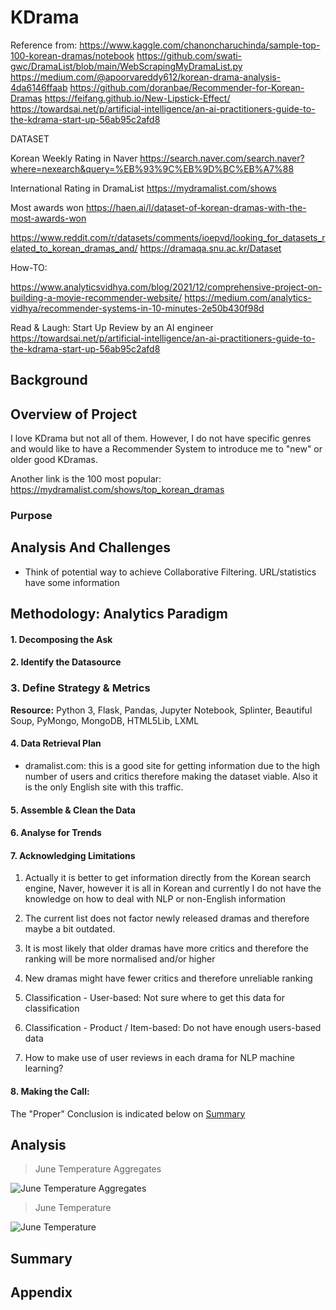 # KDrama

Reference from:
https://www.kaggle.com/chanoncharuchinda/sample-top-100-korean-dramas/notebook
https://github.com/swati-gwc/DramaList/blob/main/WebScrapingMyDramaList.py
https://medium.com/@apoorvareddy612/korean-drama-analysis-4da6146ffaab
https://github.com/doranbae/Recommender-for-Korean-Dramas
https://feifang.github.io/New-Lipstick-Effect/
https://towardsai.net/p/artificial-intelligence/an-ai-practitioners-guide-to-the-kdrama-start-up-56ab95c2afd8

DATASET

Korean Weekly Rating in Naver
https://search.naver.com/search.naver?where=nexearch&query=%EB%93%9C%EB%9D%BC%EB%A7%88

International Rating in DramaList
https://mydramalist.com/shows

Most awards won
https://haen.ai/l/dataset-of-korean-dramas-with-the-most-awards-won

https://www.reddit.com/r/datasets/comments/ioepvd/looking_for_datasets_related_to_korean_dramas_and/
https://dramaqa.snu.ac.kr/Dataset

How-TO:

https://www.analyticsvidhya.com/blog/2021/12/comprehensive-project-on-building-a-movie-recommender-website/
https://medium.com/analytics-vidhya/recommender-systems-in-10-minutes-2e50b430f98d


Read & Laugh:
Start Up Review by an AI engineer https://towardsai.net/p/artificial-intelligence/an-ai-practitioners-guide-to-the-kdrama-start-up-56ab95c2afd8


## Background

## Overview of Project

I love KDrama but not all of them. However, I do not have specific genres and would like to have a Recommender System to introduce me to "new" or older good KDramas.

Another link is the 100 most popular: https://mydramalist.com/shows/top_korean_dramas

### Purpose

## Analysis And Challenges

* Think of potential way to achieve Collaborative Filtering. URL/statistics have some information

## Methodology: Analytics Paradigm

#### 1. Decomposing the Ask


#### 2. Identify the Datasource

### 3. Define Strategy & Metrics
**Resource:** Python 3, Flask, Pandas, Jupyter Notebook, Splinter, Beautiful Soup, PyMongo, MongoDB, HTML5Lib, LXML

#### 4. Data Retrieval Plan

* dramalist.com: this is a good site for getting information due to the high number of users and critics therefore making the dataset viable. Also it is the only English site with this traffic.

#### 5. Assemble & Clean the Data

#### 6. Analyse for Trends

#### 7. Acknowledging Limitations

1. Actually it is better to get information directly from the Korean search engine, Naver, however it is all in Korean and currently I do not have the knowledge on how to deal with NLP or non-English information

2. The current list does not factor newly released dramas and therefore maybe a bit outdated.

3. It is most likely that older dramas have more critics and therefore the ranking will be more normalised and/or higher

4. New dramas might have fewer critics and therefore unreliable ranking

5. Classification - User-based: Not sure where to get this data for classification

6. Classification - Product / Item-based: Do not have enough users-based data

7. How to make use of user reviews in each drama for NLP machine learning?

#### 8. Making the Call:
The "Proper" Conclusion is indicated below on [Summary](#summary)

## Analysis

>June Temperature Aggregates

![June Temperature Aggregates](resources/junetempdesc.png)

>June Temperature

![June Temperature](resources/junetemp.png)

## Summary

## Appendix
